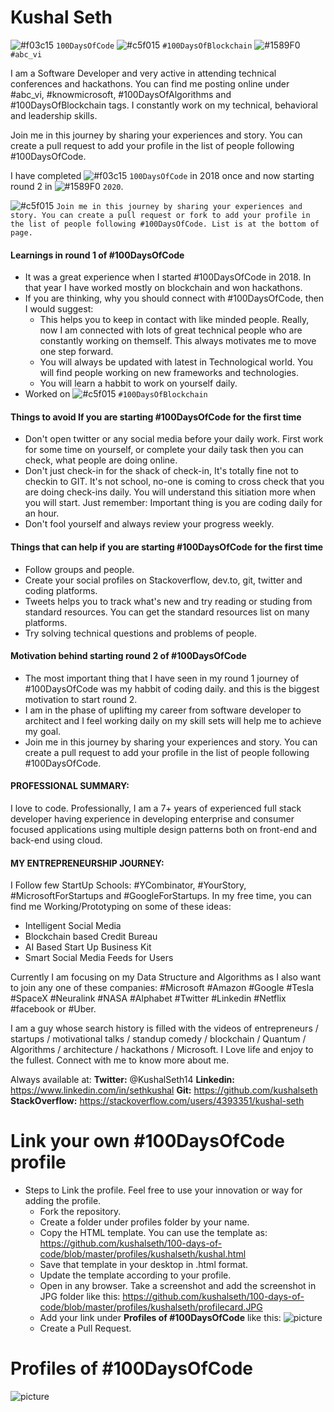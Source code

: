 # Kushal Seth
![#f03c15](https://via.placeholder.com/15/f03c15/000000?text=+) `100DaysOfCode` ![#c5f015](https://via.placeholder.com/15/c5f015/000000?text=+) `#100DaysOfBlockchain` ![#1589F0](https://via.placeholder.com/15/1589F0/000000?text=+) `#abc_vi`

I am a Software Developer and very active in attending technical conferences and hackathons. You can find me posting online under #abc_vi, #knowmicrosoft, #100DaysOfAlgorithms and #100DaysOfBlockchain tags. I constantly work on my technical, behavioral and leadership skills.

Join me in this journey by sharing your experiences and story. You can create a pull request to add your profile in the list of people following #100DaysOfCode.

I have completed ![#f03c15](https://via.placeholder.com/15/f03c15/000000?text=+) `100DaysOfCode` in 2018 once and now starting round 2 in ![#1589F0](https://via.placeholder.com/15/1589F0/000000?text=+) `2020`.

![#c5f015](https://via.placeholder.com/15/c5f015/000000?text=+) `Join me in this journey by sharing your experiences and story. You can create a pull request or fork to add your profile in the list of people following #100DaysOfCode. List is at the bottom of page.` 

#### Learnings in round 1 of #100DaysOfCode
* It was a great experience when I started #100DaysOfCode in 2018. In that year I have worked mostly on blockchain and won hackathons.
* If you are thinking, why you should connect with #100DaysOfCode, then I would suggest: 
    * This helps you to keep in contact with like minded people. Really, now I am connected with lots of great technical people who are constantly working on themself. This always motivates me to move one step forward. 
    * You will always be updated with latest in Technological world. You will find people working on new frameworks and technologies. 
    * You will learn a habbit to work on yourself daily.
* Worked on ![#c5f015](https://via.placeholder.com/15/c5f015/000000?text=+) `#100DaysOfBlockchain`

#### Things to avoid If you are starting #100DaysOfCode for the first time
* Don't open twitter or any social media before your daily work. First work for some time on yourself, or complete your daily task then you can check, what people are doing online.
* Don't just check-in for the shack of check-in, It's totally fine not to checkin to GIT. It's not school, no-one is coming to cross check that you are doing check-ins daily. You will understand this sitiation more when you will start. Just remember: Important thing is you are coding daily for an hour.
* Don't fool yourself and always review your progress weekly.
 
#### Things that can help if you are starting #100DaysOfCode for the first time
* Follow groups and people.
* Create your social profiles on Stackoverflow, dev.to, git, twitter and coding platforms.
* Tweets helps you to track what's new and try reading or studing from standard resources. You can get the standard resources list on many platforms.
* Try solving technical questions and problems of people.  

#### Motivation behind starting round 2 of #100DaysOfCode
* The most important thing that I have seen in my round 1 journey of #100DaysOfCode was my habbit of coding daily. and this is the biggest motivation to start round 2.
* I am in the phase of uplifting my career from software developer to architect and I feel working daily on my skill sets will help me to achieve my goal.
* Join me in this journey by sharing your experiences and story. You can create a pull request to add your profile in the list of people following #100DaysOfCode.



#### PROFESSIONAL SUMMARY:
I love to code. Professionally, I am a 7+ years of experienced full stack developer having experience in developing enterprise and consumer focused applications using multiple design patterns both on front-end and back-end using cloud.

#### MY ENTREPRENEURSHIP JOURNEY:
I Follow few StartUp Schools: #YCombinator, #YourStory, #MicrosoftForStartups and #GoogleForStartups. In my free time, you can find me Working/Prototyping on some of these ideas:
- Intelligent Social Media
- Blockchain based Credit Bureau
- AI Based Start Up Business Kit
- Smart Social Media Feeds for Users

Currently I am focusing on my Data Structure and Algorithms as I also want to join any one of these companies: #Microsoft #Amazon #Google #Tesla #SpaceX #Neuralink #NASA #Alphabet #Twitter #Linkedin #Netflix #facebook or #Uber.

I am a guy whose search history is filled with the videos of entrepreneurs / startups / motivational talks / standup comedy / blockchain / Quantum / Algorithms / architecture / hackathons / Microsoft. I Love life and enjoy to the fullest.
Connect with me to know more about me.

Always available at:
**Twitter:** @KushalSeth14
**Linkedin:** https://www.linkedin.com/in/sethkushal
**Git:** https://github.com/kushalseth 
**StackOverflow:** https://stackoverflow.com/users/4393351/kushal-seth

# Link your own #100DaysOfCode profile
* Steps to Link the profile. Feel free to use your innovation or way for adding the profile.
    * Fork the repository.
    * Create a folder under profiles folder by your name. 
    * Copy the HTML template. You can use the template as: https://github.com/kushalseth/100-days-of-code/blob/master/profiles/kushalseth/kushal.html
    * Save that template in your desktop in .html format. 
    * Update the template according to your profile.
    * Open in any browser. Take a screenshot and add the screenshot in JPG folder like this: https://github.com/kushalseth/100-days-of-code/blob/master/profiles/kushalseth/profilecard.JPG 
    * Add your link under **Profiles of #100DaysOfCode** like this:  ![picture](https://github.com/kushalseth/100-days-of-code/blob/master/profiles/kushalseth/profilecard.JPG)
    * Create a Pull Request.

# Profiles of #100DaysOfCode

![picture](https://github.com/kushalseth/100-days-of-code/blob/master/profiles/kushalseth/profilecard.JPG)
